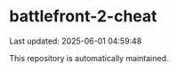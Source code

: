 # battlefront-2-cheat

Last updated: 2025-06-01 04:59:48

This repository is automatically maintained.
